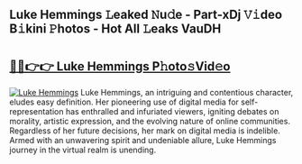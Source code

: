 ## Luke Hemmings 𝙻eaked 𝙽u𝚍e - Part-xDj 𝚅𝚒deo B𝚒kini 𝙿hotos - Hot All 𝙻eaks VauDH

# <h2><a href="http://ld29kp.urlbe.top/?page=Luke+Hemmings">🔗🔗👉👉 Luke Hemmings P𝚑oto𝚜Vid𝚎o</a></h2>

[![Luke Hemmings](https://i.imgur.com/eBuTRDB.gif)](http://ld29kp.urlbe.top/?page=Luke+Hemmings)
Luke Hemmings, an intriguing and contentious character, eludes easy definition. Her pioneering use of digital media for self-representation has enthralled and infuriated viewers, igniting debates on morality, artistic expression, and the evolving nature of online communities. Regardless of her future decisions, her mark on digital media is indelible. Armed with an unwavering spirit and undeniable allure, Luke Hemmings journey in the virtual realm is unending.
